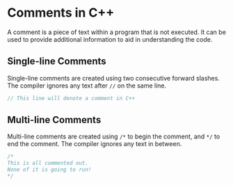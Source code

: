 # Comments in C++

A comment is a piece of text within a program that is not executed. It can be used to provide additional information to aid in understanding the code.

## Single-line Comments

Single-line comments are created using two consecutive forward slashes. The compiler ignores any text after `//` on the same line.

```cpp
// This line will denote a comment in C++
```

## Multi-line Comments

Multi-line comments are created using `/*` to begin the comment, and `*/` to end the comment. The compiler ignores any text in between.

```cpp
/* 
This is all commented out.
None of it is going to run!
*/
```